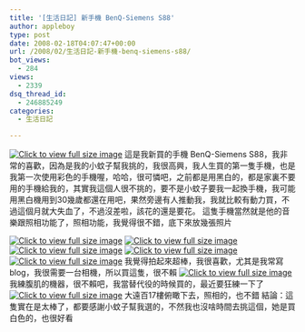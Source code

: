 ```yaml
---
title: '[生活日記] 新手機 BenQ-Siemens S88'
author: appleboy
type: post
date: 2008-02-18T04:07:47+00:00
url: /2008/02/生活日記-新手機-benq-siemens-s88/
bot_views:
  - 284
views:
  - 2339
dsq_thread_id:
  - 246885249
categories:
  - 生活日記

---
```

[<img src="https://i1.wp.com/pic.wu-boy.com/albums/userpics/10002/normal_0214220233.JPG?w=300" border="0" alt="Click to view full size image" data-recalc-dims="1" />][1] <!--more--> 這是我新買的手機 BenQ-Siemens S88，我非常的喜歡，因為是我的小蚊子幫我挑的，我很高興，我人生買的第一隻手機，也是我第一次使用彩色的手機喔，哈哈，很可憐吧，之前都是用黑白的，都是家裏不要用的手機給我的，其實我這個人很不挑的，要不是小蚊子要我一起換手機，我可能用黑白機用到30幾歲都還在用吧，果然旁邊有人推動我，我就比較有動力買，不過這個月就大失血了，不過沒差啦，該花的還是要花。 這隻手機當然就是他的音樂跟照相功能了，照相功能，我覺得很不錯，底下來放幾張照片 

[<img src="https://i0.wp.com/pic.wu-boy.com/albums/userpics/10001/normal_0216185756.JPG?w=300" border="0" alt="Click to view full size image" data-recalc-dims="1" />][2] [<img src="https://i0.wp.com/pic.wu-boy.com/albums/userpics/10001/normal_0215104837.JPG?w=300" border="0" alt="Click to view full size image" data-recalc-dims="1" />][3] [<img src="https://i1.wp.com/pic.wu-boy.com/albums/userpics/10001/normal_0215104748.JPG?w=300" border="0" alt="Click to view full size image" data-recalc-dims="1" />][4] [<img src="https://i0.wp.com/pic.wu-boy.com/albums/userpics/10001/normal_0215104704.JPG?w=300" border="0" alt="Click to view full size image" data-recalc-dims="1" />][5] [<img src="https://i1.wp.com/pic.wu-boy.com/albums/userpics/10001/normal_0214140106.JPG?w=300" border="0" alt="Click to view full size image" data-recalc-dims="1" />][6] 我覺得拍起來超棒，我很喜歡，尤其是我常寫 blog，我很需要一台相機，所以買這隻，很不賴 [<img src="https://i1.wp.com/pic.wu-boy.com/albums/userpics/10001/normal_0213215726.JPG?w=300" border="0" alt="Click to view full size image" data-recalc-dims="1" />][7] 我練腹肌的機器，很不賴吧，我當替代役的時候買的，最近要狂練一下了 [<img src="https://i0.wp.com/pic.wu-boy.com/albums/userpics/10001/normal_0213174718.JPG?w=300" border="0" alt="Click to view full size image" data-recalc-dims="1" />][8] 大遠百17樓俯瞰下去，照相的，也不錯 結論：這隻實在是太棒了，都要感謝小蚊子幫我選的，不然我也沒啥時間去挑這個，她是買白色的，也很好看

 [1]: http://pic.wu-boy.com/displayimage.php?pos=-2052
 [2]: http://pic.wu-boy.com/displayimage.php?pos=-2111
 [3]: http://pic.wu-boy.com/displayimage.php?pos=-2102
 [4]: http://pic.wu-boy.com/displayimage.php?pos=-2101
 [5]: http://pic.wu-boy.com/displayimage.php?pos=-2099
 [6]: http://pic.wu-boy.com/displayimage.php?pos=-2069
 [7]: http://pic.wu-boy.com/displayimage.php?pos=-2020
 [8]: http://pic.wu-boy.com/displayimage.php?pos=-1997